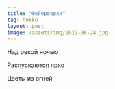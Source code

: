 ```yaml
---
title: "Фейерверки"
tag: hokku
layout: post
image: /assets/img/2022-08-24.jpg
---
```


Над рекой ночью

Распускаются ярко

Цветы из огней
